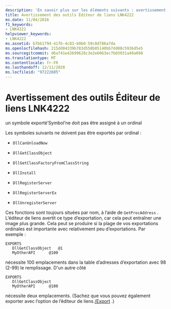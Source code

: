 ```yaml
---
description: 'En savoir plus sur les éléments suivants : avertissement des outils Éditeur de liens LNK4222'
title: Avertissement des outils Éditeur de liens LNK4222
ms.date: 11/04/2016
f1_keywords:
- LNK4222
helpviewer_keywords:
- LNK4222
ms.assetid: b7bb1794-41fb-4c83-b9b0-59c0d786a7da
ms.openlocfilehash: 215dd04339b783d558b05140bb7dd08c5936d5e5
ms.sourcegitcommit: d6af41e42699628c3e2e6063ec7b03931a49a098
ms.translationtype: MT
ms.contentlocale: fr-FR
ms.lasthandoff: 12/11/2020
ms.locfileid: "97222605"
---
```

# <a name="linker-tools-warning-lnk4222"></a>Avertissement des outils Éditeur de liens LNK4222

un symbole exporté’Symbol’ne doit pas être assigné à un ordinal

Les symboles suivants ne doivent pas être exportés par ordinal :

- `DllCanUnloadNow`

- `DllGetClassObject`

- `DllGetClassFactoryFromClassString`

- `DllInstall`

- `DllRegisterServer`

- `DllRegisterServerEx`

- `DllUnregisterServer`

Ces fonctions sont toujours situées par nom, à l’aide de `GetProcAddress` . L’éditeur de liens avertit ce type d’exportation, car cela peut entraîner une image plus grande. Cela peut se produire si la plage de vos exportations ordinales est importante avec relativement peu d’exportations. Par exemple :

```
EXPORTS
   DllGetClassObject   @1
   MyOtherAPI      @100
```

nécessite 100 emplacements dans la table d’adresses d’exportation avec 98 (2-99) le remplissage. D'un autre côté

```
EXPORTS
   DllGetClassObject
   MyOtherAPI      @100
```

nécessite deux emplacements. (Sachez que vous pouvez également exporter avec l’option de l’éditeur de liens [/Export](../../build/reference/export-exports-a-function.md) .)
